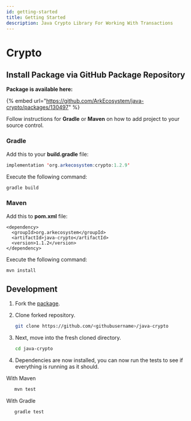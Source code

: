 ```yaml
---
id: getting-started
title: Getting Started
description: Java Crypto Library For Working With Transactions
---
```


# Crypto

## Install Package via GitHub Package Repository

**Package is available here:**

{% embed url="https://github.com/ArkEcosystem/java-crypto/packages/130497" %}

Follow instructions for **Gradle** or **Maven** on how to add project to your source control.

### Gradle

Add this to your **build.gradle** file:

```java
implementation 'org.arkecosystem:crypto:1.2.9'
```

Execute the following command:

```bash
gradle build
```

### Maven

Add this to **pom.xml** file:

```markup
<dependency>
  <groupId>org.arkecosystem</groupId>
  <artifactId>java-crypto</artifactId>
  <version>1.1.2</version>
</dependency> 
```

Execute the following command:

```bash
mvn install
```

## Development

1. Fork the [package](https://github.com/ARKEcosystem/java-crypto).
2. Clone forked repository.

   ```bash
   git clone https://github.com/<githubusername>/java-crypto
   ```

3. Next, move into the fresh cloned directory.

   ```bash
   cd java-crypto
   ```

4. Dependencies are now installed, you can now run the tests to see if everything is running as it should.

With Maven

```bash
   mvn test
```

With Gradle

```bash
   gradle test
```

